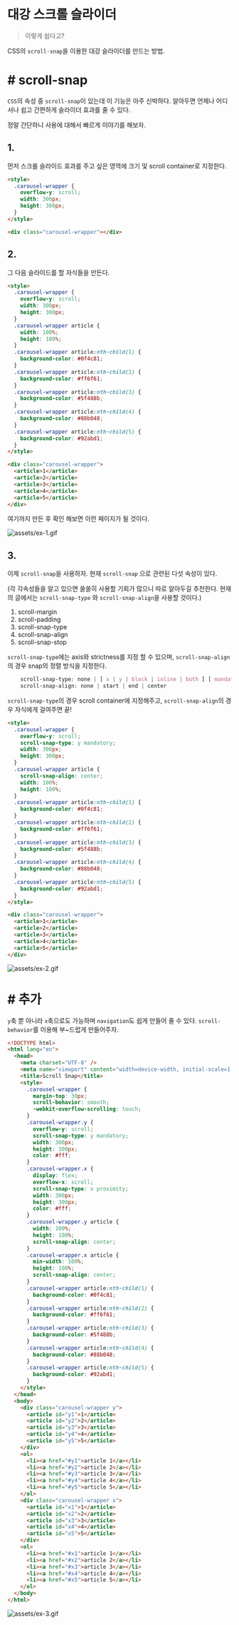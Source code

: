 # 대강 스크롤 슬라이더

> 이렇게 쉽다고?

CSS의 `scroll-snap`을 이용한 대강 슬라이더를 만드는 방법.

# # scroll-snap

`CSS`의 속성 중 `scroll-snap`이 있는데 이 기능은 아주 신박하다. 알아두면 언제나 어디서나 쉽고 간편하게 슬라이더 효과를 줄 수 있다.

정말 간단하니 사용에 대해서 빠르게 이야기를 해보자.

## 1.

먼저 스크롤 슬라이드 효과를 주고 싶은 영역에 크기 및 scroll container로 지정한다.

```html
<style>
  .carousel-wrapper {
    overflow-y: scroll;
    width: 300px;
    height: 300px;
  }
</style>

<div class="carousel-wrapper"></div>
```

## 2.

그 다음 슬라이드를 할 자식들을 만든다.

```html
<style>
  .carousel-wrapper {
    overflow-y: scroll;
    width: 300px;
    height: 300px;
  }
  .carousel-wrapper article {
    width: 100%;
    height: 100%;
  }
  .carousel-wrapper article:nth-child(1) {
    background-color: #0f4c81;
  }
  .carousel-wrapper article:nth-child(2) {
    background-color: #ff6f61;
  }
  .carousel-wrapper article:nth-child(3) {
    background-color: #5f488b;
  }
  .carousel-wrapper article:nth-child(4) {
    background-color: #88b048;
  }
  .carousel-wrapper article:nth-child(5) {
    background-color: #92abd1;
  }
</style>

<div class="carousel-wrapper">
  <article>1</article>
  <article>2</article>
  <article>3</article>
  <article>4</article>
  <article>5</article>
</div>
```

여기까지 만든 후 확인 해보면 이런 페이지가 될 것이다.

![assets/ex-1.gif](assets/ex-1.gif)

## 3.

이제 `scroll-snap`을 사용하자. 현재 `scroll-snap` 으로 관련된 다섯 속성이 있다.

(각 각속성들을 알고 있으면 쏠쏠히 사용할 기회가 많으니 따로 알아두길 추천한다. 현재의 글에서는 `scroll-snap-type` 와 `scroll-snap-align`을 사용할 것이다.)

1. scroll-margin
2. scroll-padding
3. scroll-snap-type
4. scroll-snap-align
5. scroll-snap-stop

`scroll-snap-type`에는 axis와 strictness를 지정 할 수 있으며, `scroll-snap-align`의 경우 snap의 정렬 방식을 지정한다.

```css
    scroll-snap-type: none | [ x | y | block | inline | both ] [ mandatory | proximity ]
    scroll-snap-align: none | start | end | center
```

`scroll-snap-type`의 경우 scroll container에 지정해주고, `scroll-snap-align`의 경우 자식에게 걸여주면 끝!

```html
<style>
  .carousel-wrapper {
    overflow-y: scroll;
    scroll-snap-type: y mandatory;
    width: 300px;
    height: 300px;
  }
  .carousel-wrapper article {
    scroll-snap-align: center;
    width: 100%;
    height: 100%;
  }
  .carousel-wrapper article:nth-child(1) {
    background-color: #0f4c81;
  }
  .carousel-wrapper article:nth-child(2) {
    background-color: #ff6f61;
  }
  .carousel-wrapper article:nth-child(3) {
    background-color: #5f488b;
  }
  .carousel-wrapper article:nth-child(4) {
    background-color: #88b048;
  }
  .carousel-wrapper article:nth-child(5) {
    background-color: #92abd1;
  }
</style>

<div class="carousel-wrapper">
  <article>1</article>
  <article>2</article>
  <article>3</article>
  <article>4</article>
  <article>5</article>
</div>
```

![assets/ex-2.gif](assets/ex-2.gif)

# # 추가

`y`축 뿐 아니라 `x`축으로도 가능하며 `navigation`도 쉽게 만들어 줄 수 있다. `scroll-behavior`를 이용해 부~드럽게 만들어주자.

```html
<!DOCTYPE html>
<html lang="en">
  <head>
    <meta charset="UTF-8" />
    <meta name="viewport" content="width=device-width, initial-scale=1.0" />
    <title>Scroll Snap</title>
    <style>
      .carousel-wrapper {
        margin-top: 30px;
        scroll-behavior: smooth;
        -webkit-overflow-scrolling: touch;
      }
      .carousel-wrapper.y {
        overflow-y: scroll;
        scroll-snap-type: y mandatory;
        width: 300px;
        height: 300px;
        color: #fff;
      }
      .carousel-wrapper.x {
        display: flex;
        overflow-x: scroll;
        scroll-snap-type: x proximity;
        width: 300px;
        height: 300px;
        color: #fff;
      }
      .carousel-wrapper.y article {
        width: 100%;
        height: 100%;
        scroll-snap-align: center;
      }
      .carousel-wrapper.x article {
        min-width: 100%;
        height: 100%;
        scroll-snap-align: center;
      }
      .carousel-wrapper article:nth-child(1) {
        background-color: #0f4c81;
      }
      .carousel-wrapper article:nth-child(2) {
        background-color: #ff6f61;
      }
      .carousel-wrapper article:nth-child(3) {
        background-color: #5f488b;
      }
      .carousel-wrapper article:nth-child(4) {
        background-color: #88b048;
      }
      .carousel-wrapper article:nth-child(5) {
        background-color: #92abd1;
      }
    </style>
  </head>
  <body>
    <div class="carousel-wrapper y">
      <article id="y1">1</article>
      <article id="y2">2</article>
      <article id="y3">3</article>
      <article id="y4">4</article>
      <article id="y5">5</article>
    </div>
    <ol>
      <li><a href="#y1">article 1</a></li>
      <li><a href="#y2">article 2</a></li>
      <li><a href="#y3">article 3</a></li>
      <li><a href="#y4">article 4</a></li>
      <li><a href="#y5">article 5</a></li>
    </ol>
    <div class="carousel-wrapper x">
      <article id="x1">1</article>
      <article id="x2">2</article>
      <article id="x3">3</article>
      <article id="x4">4</article>
      <article id="x5">5</article>
    </div>
    <ol>
      <li><a href="#x1">article 1</a></li>
      <li><a href="#x2">article 2</a></li>
      <li><a href="#x3">article 3</a></li>
      <li><a href="#x4">article 4</a></li>
      <li><a href="#x5">article 5</a></li>
    </ol>
  </body>
</html>
```

![assets/ex-3.gif](assets/ex-3.gif)
